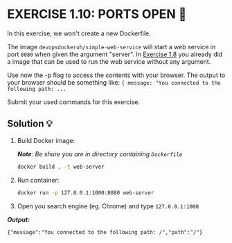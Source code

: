 # EXERCISE 1.10: PORTS OPEN 🤔
In this exercise, we won't create a new Dockerfile.

The image `devopsdockeruh/simple-web-service` will start a web service in port `8080` when given the argument "server". In [Exercise 1.8](https://github.com/milistu/DevOpsWithDocker/tree/main/part_1/exercise_8) you already did a image that can be used to run the web service without any argument.

Use now the -p flag to access the contents with your browser. The output to your browser should be something like: `{ message: "You connected to the following path: ...`

Submit your used commands for this exercise.

## Solution 💡

1. Build Docker image:

    _**Note**: Be shure you are in directory containing `Dockerfile`_

    ```bash
    docker build . -t web-server
    ```

2. Run container:
    
    ```bash
    docker run -p 127.0.0.1:1000:8080 web-server
    ```

3. Open you search engine (eg. Chrome) and type `127.0.0.1:1000`

__*Output:*__

```
{"message":"You connected to the following path: /","path":"/"}
```